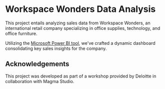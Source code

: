 # Workspace Wonders Data Analysis

This project entails analyzing sales data from Workspace Wonders, an international retail company specializing in office supplies, technology, and office furniture.

Utilizing the [Microsoft Power BI tool](https://www.microsoft.com/pt-pt/power-platform/products/power-bi/), we've crafted a dynamic dashboard consolidating key sales insights for the company.

## Acknowledgements

This project was developed as part of a workshop provided by Deloitte in collaboration with Magma Studio.
